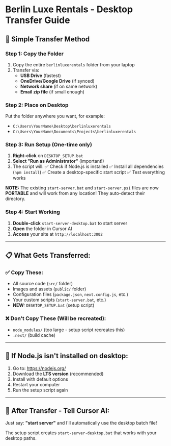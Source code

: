 # Berlin Luxe Rentals - Desktop Transfer Guide

## 🚀 Simple Transfer Method

### Step 1: Copy the Folder
1. Copy the entire `berlinluxerentals` folder from your laptop
2. Transfer via:
   - **USB Drive** (fastest)
   - **OneDrive/Google Drive** (if synced)
   - **Network share** (if on same network)
   - **Email zip file** (if small enough)

### Step 2: Place on Desktop
Put the folder anywhere you want, for example:
- `C:\Users\YourName\Desktop\berlinluxerentals`
- `C:\Users\YourName\Documents\Projects\berlinluxerentals`

### Step 3: Run Setup (One-time only)
1. **Right-click** on `DESKTOP_SETUP.bat`
2. **Select "Run as Administrator"** (important!)
3. The script will:
   ✅ Check if Node.js is installed
   ✅ Install all dependencies (`npm install`)
   ✅ Create a desktop-specific start script
   ✅ Test everything works

**NOTE:** The existing `start-server.bat` and `start-server.ps1` files are now **PORTABLE** and will work from any location! They auto-detect their directory.

### Step 4: Start Working
1. **Double-click** `start-server-desktop.bat` to start server
2. **Open** the folder in Cursor AI
3. **Access** your site at `http://localhost:3002`

---

## 📋 What Gets Transferred:

### ✅ Copy These:
- All source code (`src/` folder)
- Images and assets (`public/` folder)  
- Configuration files (`package.json`, `next.config.js`, etc.)
- Your custom scripts (`start-server.bat`, etc.)
- **NEW:** `DESKTOP_SETUP.bat` (setup script)

### ❌ Don't Copy These (Will be recreated):
- `node_modules/` (too large - setup script recreates this)
- `.next/` (build cache)

---

## 🔧 If Node.js isn't installed on desktop:

1. Go to: https://nodejs.org/
2. Download the **LTS version** (recommended)
3. Install with default options
4. Restart your computer
5. Run the setup script again

---

## 🎯 After Transfer - Tell Cursor AI:

Just say: **"start server"** and I'll automatically use the desktop batch file!

The setup script creates `start-server-desktop.bat` that works with your desktop paths.

